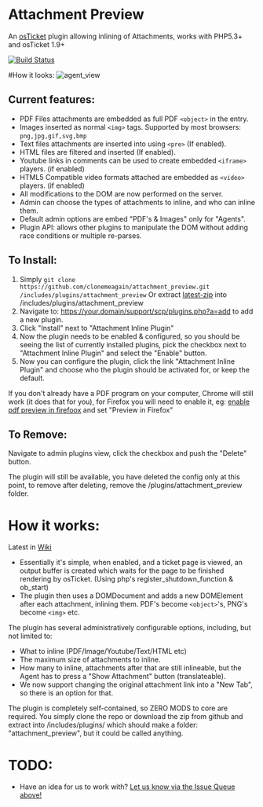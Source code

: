# Attachment Preview
An [osTicket](https://github.com/osTicket/osTicket) plugin allowing inlining of Attachments, works with PHP5.3+ and osTicket 1.9+

[![Build Status](https://travis-ci.org/clonemeagain/attachment_preview.svg?branch=master)](https://travis-ci.org/clonemeagain/attachment_preview)

#How it looks:
![agent_view](https://cloud.githubusercontent.com/assets/5077391/15166401/bedd01fc-1761-11e6-8814-178c7d4efc03.png)

## Current features:
- PDF Files attachments are embedded as full PDF `<object>` in the entry.
- Images inserted as normal `<img>` tags. Supported by most browsers: `png,jpg,gif,svg,bmp`
- Text files attachments are inserted into using `<pre>` (If enabled). 
- HTML files are filtered and inserted (If enabled). 
- Youtube links in comments can be used to create embedded `<iframe>` players. (if enabled)
- HTML5 Compatible video formats attached are embedded as `<video>` players. (if enabled)
- All modifications to the DOM are now performed on the server.
- Admin can choose the types of attachments to inline, and who can inline them.
- Default admin options are embed "PDF's & Images" only for "Agents".
- Plugin API: allows other plugins to manipulate the DOM without adding race conditions or multiple re-parses.

## To Install:
1. Simply `git clone https://github.com/clonemeagain/attachment_preview.git /includes/plugins/attachment_preview` Or extract [latest-zip](https://github.com/clonemeagain/attachment_preview/archive/master.zip) into /includes/plugins/attachment_preview
1. Navigate to: https://your.domain/support/scp/plugins.php?a=add to add a new plugin.
1. Click "Install" next to "Attachment Inline Plugin"
1. Now the plugin needs to be enabled & configured, so you should be seeing the list of currently installed plugins, pick the checkbox next to "Attachment Inline Plugin" and select the "Enable" button.
1. Now you can configure the plugin, click the link "Attachment Inline Plugin" and choose who the plugin should be activated for, or keep the default.

If you don't already have a PDF program on your computer, Chrome will still work (it does that for you), for Firefox you will need to enable it, eg: [enable pdf preview in firefoox](https://support.mozilla.org/en-US/kb/change-firefox-behavior-when-open-file) and set "Preview in Firefox"

## To Remove:
Navigate to admin plugins view, click the checkbox and push the "Delete" button.

The plugin will still be available, you have deleted the config only at this point, to remove after deleting, remove the /plugins/attachment_preview folder.


# How it works:
Latest in [Wiki](https://github.com/clonemeagain/attachment_preview/wiki)

* Essentially it's simple, when enabled, and a ticket page is viewed, an output buffer is created which waits for the page to be finished rendering by osTicket. (Using php's register_shutdown_function & ob_start)
* The plugin then uses a DOMDocument and adds a new DOMElement after each attachment, inlining them. PDF's become `<object>`'s, PNG's become `<img>` etc. 

The plugin has several administratively configurable options, including, but not limited to:
* What to inline (PDF/Image/Youtube/Text/HTML etc)
* The maximum size of attachments to inline.
* How many to inline, attachments after that are still inlineable, but the Agent has to press a "Show Attachment" button (translateable). 
* We now support changing the original attachment link into a "New Tab", so there is an option for that.

The plugin is completely self-contained, so ZERO MODS to core are required. You simply clone the repo or download the zip from github and extract into /includes/plugins/ which should make a folder: "attachment_preview", but it could be called anything. 

# TODO:
- Have an idea for us to work with? [Let us know via the Issue Queue above!](https://github.com/clonemeagain/attachment_preview/issues/new)

